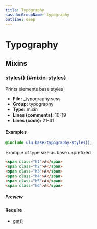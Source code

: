 ```yaml
---
title: Typography
sassdocGroupName: typography
outline: deep
---
```



# Typography





## Mixins




###  styles() <Badge text="mixin" type="tip" vertical="top" />  {#mixin-styles} 

  

Prints elements base styles
    
    


<SassdocDetails summaryText="Meta Information">

- **File:** _typography.scss
- **Group:** typography
- **Type:** mixin
- **Lines (comments):** 10-19
- **Lines (code):** 21-41

</SassdocDetails>
    
    

#### Examples

      


``` scss
@include ulu.base-typography-styles();
```
  



      

Example of type size as base unprefixed      


``` html
<span class="h1">A</span>
<span class="h2">A</span>
<span class="h3">A</span>
<span class="h4">A</span>
<span class="h5">A</span>
<span class="h6">A</span>
```
  


##### Preview


<SassdocPreview uid="typography-mixin-styles" :exampleIndex="1" />
  

  

      

#### Require

- [get()](/scss/base/elements/#function-get)
  
  


<script>

  import SassdocPreview from "@ulu/vitepress-sassdoc/lib/assets/components/SassdocPreview.vue";
  import SassdocDetails from "@ulu/vitepress-sassdoc/lib/assets/components/SassdocDetails.vue";
  const sassdocGroup = [{"groupName":"typography","id":"mixin-styles","uid":"typography-mixin-styles","title":"styles()","groupPath":"/scss/base/typography/","path":"/scss/base/typography/#mixin-styles","previewsByIndex":{"1":"<span class=\"h1\">A</span>\n<span class=\"h2\">A</span>\n<span class=\"h3\">A</span>\n<span class=\"h4\">A</span>\n<span class=\"h5\">A</span>\n<span class=\"h6\">A</span>"}}];
  export default {
    components: {
      SassdocPreview,
      SassdocDetails
    },
    provide: {
      getSassdocItem(uid) {
        return sassdocGroup.find(item => item.uid === uid);
      },
      getSassdocGroup() {
        return sassdocGroup;
      },
      sassdocPreviewOptions: JSON.parse(
        decodeURIComponent(
          `%7B%22previewStyles%22%3A%22%5Cn%20%20%20%20height%3A%2020em%3B%5Cn%20%20%20%20width%3A%20100%25%3B%5Cn%20%20%20%20border%3A%20none%3B%5Cn%20%20%20%20background-color%3A%20%23f9f9f9%3B%5Cn%20%20%20%20border-radius%3A%206px%3B%5Cn%20%20%20%20padding%3A%2012px%3B%5Cn%20%20%20%20margin%3A%201.5em%200%3B%5Cn%20%20%22%2C%22previewHead%22%3A%22%5Cn%20%20%20%20%3Ctitle%3EULU%20Example%3C%2Ftitle%3E%20%5Cn%20%20%20%20%3Cmeta%20charset%3D%5C%22utf-8%5C%22%3E%20%5Cn%20%20%20%20%3Cmeta%20name%3D%5C%22viewport%5C%22%20content%3D%5C%22width%3Ddevice-width%2C%20initial-scale%3D1%5C%22%3E%20%5Cn%20%20%20%20%3Clink%20rel%3D%5C%22stylesheet%5C%22%20href%3D%5C%22%2Ffrontend%2Fulu-frontend.min.css%5C%22%3E%5Cn%20%20%22%2C%22previewScripts%22%3A%22%5Cn%20%20%20%20%3Cscript%20src%3D%5C%22%2Ffrontend%2Fulu-frontend.min.js%5C%22%3E%3C%2Fscript%3E%5Cn%20%20%22%7D`
        )
      )
    }
  }

</script>  
  
  